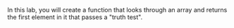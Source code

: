 In this lab, you will create a function that looks through an array and returns the first element in it that passes a "truth test".
